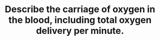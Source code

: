 ---
title: "Describe the carriage of oxygen in the blood, including total oxygen delivery per minute."
entityType: SAQ
exam: PEX
college: CICM
year: 2018
sitting: A
question: 01
passRate: 32
EC_expectedDomains:
- "It was expected that answers include the equation for oxygen delivery, a brief description of the components of that equation and the normal value."
EC_extraCredit:
- "Better answers divided oxygen carriage into that bound to haemoglobin and that carried in the dissolved form. A reasonable amount of detail on the haemoglobin structure and its binding of oxygen was expected, including an explanation of co-operative binding and the oxygen carrying capacity of haemoglobin. Better answers mentioned Henry’s law in the description of dissolved oxygen, along with an estimation of the amount of oxygen that is normally in the dissolved form."
EC_errorsCommon:
- "A large number of candidates omitted the equation for oxygen delivery, a brief description of the components of that equation and the normal value."
---